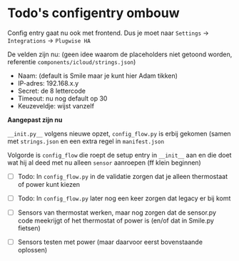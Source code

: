 # Todo's configentry ombouw

Config entry gaat nu ook met frontend. Dus je moet naar `Settings` -> `Integrations` -> `Plugwise HA`

De velden zijn nu: (geen idee waarom de placeholders niet getoond worden, referentie `components/icloud/strings.json`)

 - Naam: (default is Smile maar je kunt hier Adam tikken)
 - IP-adres: 192.168.x.y
 - Secret: de 8 lettercode
 - Timeout: nu nog default op 30
 - Keuzeveldje: wijst vanzelf

**Aangepast zijn nu**

`__init.py__` volgens nieuwe opzet, `config_flow.py` is erbij gekomen (samen met `strings.json` en een extra regel in `manifest.json`

Volgorde is `config_flow` die roept de setup entry in `__init__` aan en die doet wat hij al deed met nu alleen `sensor` aanroepen (ff klein beginnen)

 - [ ] Todo: In `config_flow.py` in de validatie zorgen dat je alleen thermostaat of power kunt kiezen
 - [ ] Todo: In `config_flow.py` later nog een keer zorgen dat legacy er bij komt

 - [ ] Sensors van thermostat werken, maar nog zorgen dat de sensor.py code meekrijgt of het thermostat of power is (en/of dat in Smile.py fietsen)
 - [ ] Sensors testen met power (maar daarvoor eerst bovenstaande oplossen)

